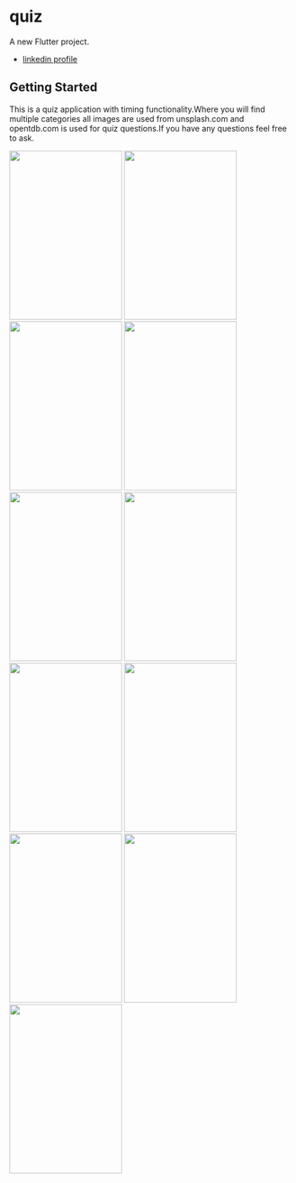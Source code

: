 # quiz

A new Flutter project.

- [linkedin profile](https://www.linkedin.com/in/muhammad-shoaib-860b0a19a?lipi=urn%3Ali%3Apage%3Ad_flagship3_profile_view_base_contact_details%3B8auAYbbtRHGzOYIwCS6a5g%3D%3D)

## Getting Started

This is a quiz application with timing functionality.Where you will find multiple categories all images are used from unsplash.com and opentdb.com is used for quiz questions.If you have any questions feel free to ask.


<img src="https://user-images.githubusercontent.com/66320156/156772145-9d740ee6-8e78-4e1e-9fd6-4e748cd20f51.png" width="200" height="300"/> <img src="https://user-images.githubusercontent.com/66320156/156772171-e0148f2f-ba0a-4577-883f-d853af75e0c1.png" width="200" height="300"/> <img src="https://user-images.githubusercontent.com/66320156/156772202-6677c078-31d3-4b3b-bdd0-a05cb5a0f90f.png" width="200" height="300"/> <img src="https://user-images.githubusercontent.com/66320156/156772222-5431307d-3edd-4649-b31b-6963352887bd.png" width="200" height="300"/> <img src="https://user-images.githubusercontent.com/66320156/156772250-e75b480f-8d06-4b9c-81ca-a23d2cd946e1.png" width="200" height="300"/> <img src="https://user-images.githubusercontent.com/66320156/156772274-9a6481ef-6ad9-4a31-b43a-a14565627169.png" width="200" height="300"/> <img src="https://user-images.githubusercontent.com/66320156/156772279-2cd8342f-3b51-4253-aa42-498399665153.png" width="200" height="300"/> <img src="https://user-images.githubusercontent.com/66320156/156772286-7a3e3bcb-ff41-4b03-953e-a6e2359892f4.png" width="200" height="300"/> <img src="https://user-images.githubusercontent.com/66320156/156772289-0ba72ed5-fdd0-42ff-ad13-89134827c356.png" width="200" height="300"/> <img src="https://user-images.githubusercontent.com/66320156/156772294-40e4d8ec-5bc4-41ab-8cb4-121d1335788c.png" width="200" height="300"/> <img src="https://user-images.githubusercontent.com/66320156/156772308-534816aa-f0d4-4c06-9ff7-97acdf33ae16.png" width="200" height="300"/>
